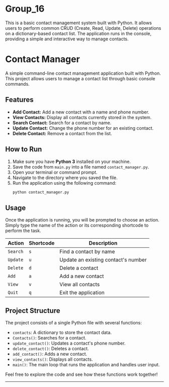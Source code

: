 # Group_16
This is a basic contact management system built with Python. It allows users to perform common CRUD (Create, Read, Update, Delete) operations on a dictionary-based contact list. The application runs in the console, providing a simple and interactive way to manage contacts.

# Contact Manager

A simple command-line contact management application built with Python. This project allows users to manage a contact list through basic console commands.

## Features

- **Add Contact:** Add a new contact with a name and phone number.
- **View Contacts:** Display all contacts currently stored in the system.
- **Search Contact:** Search for a contact by name.
- **Update Contact:** Change the phone number for an existing contact.
- **Delete Contact:** Remove a contact from the list.

## How to Run

1.  Make sure you have **Python 3** installed on your machine.
2.  Save the code from `main.py` into a file named `contact_manager.py`.
3.  Open your terminal or command prompt.
4.  Navigate to the directory where you saved the file.
5.  Run the application using the following command:
    ```bash
    python contact_manager.py
    ```

## Usage

Once the application is running, you will be prompted to choose an action. Simply type the name of the action or its corresponding shortcode to perform the task.

| Action  | Shortcode | Description                     |
|---------|-----------|---------------------------------|
| `Search`  | `s`       | Find a contact by name          |
| `Update`  | `u`       | Update an existing contact's number |
| `Delete`  | `d`       | Delete a contact                |
| `Add`     | `a`       | Add a new contact               |
| `View`    | `v`       | View all contacts               |
| `Quit`    | `q`       | Exit the application            |

## Project Structure

The project consists of a single Python file with several functions:

-   `contacts`: A dictionary to store the contact data.
-   `Contacts()`: Searches for a contact.
-   `update_contact()`: Updates a contact's phone number.
-   `delete_contact()`: Deletes a contact.
-   `add_contact()`: Adds a new contact.
-   `view_contacts()`: Displays all contacts.
-   `main()`: The main loop that runs the application and handles user input.

Feel free to explore the code and see how these functions work together!

---
